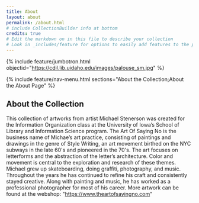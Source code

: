 ```yaml
---
title: About
layout: about
permalink: /about.html
# include CollectionBuilder info at bottom
credits: true
# Edit the markdown on in this file to describe your collection
# Look in _includes/feature for options to easily add features to the page
---
```


{% include feature/jumbotron.html objectid="https://cdil.lib.uidaho.edu/images/palouse_sm.jpg" %}

{% include feature/nav-menu.html sections="About the Collection;About the About Page" %}

## About the Collection

This collection of artworks from artist Michael Stenerson was created for the Information Organization class at the University of Iowa’s School of Library and Information Science program. The Art Of Saying No is the business name of Michae’s art practice, consisting of paintings and drawings in the genre of Style Writing, an art movement birthed on the NYC subways in the late 60's and pioneered in the 70's. The art focuses on letterforms and the abstraction of the letter’s architecture. Color and movement is central to the exploration and research of these themes. 
Michael grew up skateboarding, doing graffiti, photography, and music. Throughout the years he has continued to refine his craft and consistently stayed creative. Along with painting and music, he has worked as a professional photographer for most of his career. 
More artwork can be found at the webshop: "https://www.theartofsayingno.com"

